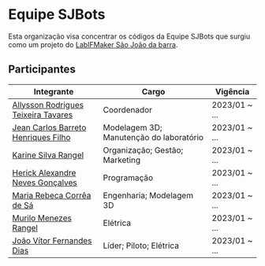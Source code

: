 # Equipe SJBots

Esta organização visa concentrar os códigos da Equipe SJBots que surgiu como um projeto do [LabIFMaker São João da barra][LinkLabMaker].

## Participantes

| Integrante                                           | Cargo                                   | Vigência      |
| ---------------------------------------------------- | --------------------------------------- | ------------- |
| [Allysson Rodrigues Teixeira Tavares][Link_Allysson] | Coordenador                             | 2023/01 ~ ... |
| [Jean Carlos Barreto Henriques Filho][Link_Jean]     | Modelagem 3D; Manutenção do laboratório | 2023/01 ~ ... |
| [Karine Silva Rangel][Link_Karine]                   | Organização; Gestão; Marketing          | 2023/01 ~ ... |
| [Herick Alexandre Neves Gonçalves][Link_Herick]      | Programação                             | 2023/01 ~ ... |
| [Maria Rebeca Corrêa de Sá][Link_Maria]              | Engenharia; Modelagem 3D                | 2023/01 ~ ... |
| [Murilo Menezes Rangel][Link_Murilo]                 | Elétrica                                | 2023/01 ~ ... |
| [João Vítor Fernandes Dias][Link_João]               | Líder; Piloto; Elétrica                 | 2023/01 ~ ... |

<!-- Links -->
[LinkLabMaker]: https://www.instagram.com/labmakersjb/
[Link_Allysson]: https://www.linkedin.com/in/allysson-tavares-92291632/
[Link_Jean]: https://github.com/
[Link_Karine]: https://www.instagram.com/arquirine/
[Link_Herick]: https://github.com/
[Link_Maria]: https://github.com/
[Link_Murilo]: https://github.com/
[Link_João]: https://github.com/jvfd3
